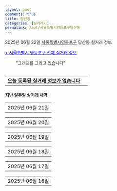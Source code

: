 ```yaml
---
layout: post
comments: true
title: 당산동
categories: [실거래가]
permalink: /apt/서울특별시영등포구당산동
---
```


2025년 06월 22일 <a href="/apt/서울특별시영등포구">서울특별시영등포구</a> 당산동 실거래 정보

<a style="color: blue;" href="/apt/서울특별시영등포구">< 서울특별시 영등포구 전체 실거래 정보</a>

<script type="text/javascript">
  google.charts.load('current', {'packages':['corechart']});
  google.charts.setOnLoadCallback(drawChart);

  function drawChart() {
    var data = google.visualization.arrayToDataTable([['거래일', '매매', '전월세', '전매'], ['21-01', 1, 1, 0], ['21-02', 0, 2, 0], ['21-03', 0, 1, 0], ['21-04', 0, 1, 0], ['21-05', 0, 1, 0], ['21-06', 0, 1, 0], ['21-07', 4, 3, 0], ['21-08', 5, 10, 0], ['21-09', 6, 12, 0], ['21-10', 6, 11, 0], ['21-11', 6, 8, 0], ['21-12', 6, 14, 0], ['22-01', 3, 18, 0], ['22-02', 2, 19, 0], ['22-03', 4, 19, 0], ['22-04', 9, 14, 0], ['22-05', 6, 14, 0], ['22-06', 1, 16, 0], ['22-07', 2, 18, 0], ['22-08', 2, 2, 0], ['23-07', 0, 1, 0], ['23-08', 0, 1, 0], ['23-09', 0, 1, 0], ['23-10', 0, 2, 0], ['23-11', 1, 9, 0], ['23-12', 2, 13, 0], ['24-01', 0, 3, 0], ['24-02', 0, 1, 0], ['24-03', 0, 1, 0], ['24-04', 0, 1, 0], ['24-05', 0, 1, 0], ['24-06', 7, 12, 0], ['24-07', 5, 17, 0], ['24-08', 2, 23, 0], ['24-09', 5, 15, 0], ['24-10', 4, 5, 4], ['24-11', 1, 0, 1], ['24-12', 7, 7, 7], ['25-01', 4, 4, 4], ['25-02', 4, 4, 4], ['25-03', 13, 13, 13], ['25-04', 8, 8, 8], ['25-05', 14, 14, 14], ['25-06', 4, 4, 4]]);

    var options = {
      title: '최근 1년간 유형별 거래량 추이',
      legend: { position: 'bottom' }
    };

    setTimeout(function() {
        var chart = new google.visualization.LineChart(document.getElementById('columnchart_material'));
        chart.draw(data, (options));
        document.getElementById('loading').style.display = 'none';
    }, 200);

  }
</script>


<div id="loading" style="z-index:20; display: block; margin-left: 35px">"그래프를 그리고 있습니다"</div>
<div id="columnchart_material" style="width: 95%; margin-left: -35px; display: block"></div>
<!--<div style="width: 95%; margin-left: -35px; display: block">
      <script async src="https://pagead2.googlesyndication.com/pagead/js/adsbygoogle.js?client=ca-pub-3485438051770037"
          crossorigin="anonymous"></script>
      <ins class="adsbygoogle"
          style="display:block"
          data-ad-format="fluid"
          data-ad-layout-key="-fb+5w+4e-db+86"
          data-ad-client="ca-pub-3485438051770037"
          data-ad-slot="1827090281"></ins>
      <script>
          (adsbygoogle = window.adsbygoogle || []).push({});
      </script>
</div>-->
<br>
<table>
  <tr>
    <td colspan="4" style="font-weight: bold;"><a href="/apt/서울특별시영등포구당산동">오늘 등록된 실거래 정보가 없습니다</a> &nbsp;&nbsp;&nbsp; <a style="color: blue; font-size: smaller;" href="/apt/서울특별시영등포구당산동"></a></td>
  </tr>
    
</table>
    
<div style="margin-top: 20px; margin-bottom: 13px"><b>지난 일주일 실거래 내역</b></div>

  <table style="width: 100%; margin-bottom: 1px">
      <tr class="header">
        <td>2025년 06월 21일</td>
      </tr>
      <tr class="child" style="display: none">
        <td>
            
        <table>
          <tr>
            <td colspan="4" style="font-weight: bold;"><a href="https://search.naver.com/search.naver?query=드림리버빌">드림리버빌</a> &nbsp;&nbsp;&nbsp; <a style="color: blue; font-size: smaller;" href="/apt/서울특별시영등포구당산동드림리버빌">면적별 최고가 ></a></td>            
          </tr>

          <tr>
            <td><a style="color: blue">매매</a></td>
            <td>11층</td>
            <td>74.14㎡</td>
            <td>계약일 2025-06-07</td>
          </tr>
          <tr>
            <td colspan="4"><a style="color: red;">신고가 </a>91,000 (중개거래)<br>기존최고가 84,000</td>
          </tr>
    
          <tr>
            <td><a style="color: blue">매매</a></td>
            <td>8층</td>
            <td>117.41㎡</td>
            <td>계약일 2025-05-27</td>
          </tr>
          <tr>
            <td colspan="4"><a style="color: red;">신고가 </a>119,500 (중개거래)<br>기존최고가 99,500</td>
          </tr>
    
        </table>
        <table style="margin-top: 5px">
          <tr>
            <td colspan="4" style="font-weight: bold;"><a href="https://search.naver.com/search.naver?query=래미안당산1차">래미안당산1차</a> &nbsp;&nbsp;&nbsp; <a style="color: blue; font-size: smaller;" href="/apt/서울특별시영등포구당산동래미안당산1차">면적별 최고가 ></a></td>            
          </tr>
    
          <tr>
            <td><a style="color: blue">매매</a></td>
            <td>18층</td>
            <td>84.99㎡</td>
            <td>계약일 2025-06-07</td>
          </tr>
          <tr>
            <td colspan="4"><a style="color: red;">신고가 </a>142,000 (중개거래)<br>기존최고가 140,000</td>
          </tr>
    
        </table>
        <table style="margin-top: 5px">
          <tr>
            <td colspan="4" style="font-weight: bold;"><a href="https://search.naver.com/search.naver?query=드림리버빌">드림리버빌</a> &nbsp;&nbsp;&nbsp; <a style="color: blue; font-size: smaller;" href="/apt/서울특별시영등포구당산동드림리버빌">면적별 최고가 ></a></td>            
          </tr>
    
          <tr>
            <td><a style="color: darkgreen">전세</a></td>
            <td>11층</td>
            <td>74.14㎡</td>
            <td>계약일 2025-06-07</td>
          </tr>
          <tr>
            <td colspan="4"><a style="color: red;">신고가 </a>91,000<br>기존최고가 84,000</td>
          </tr>
    
          <tr>
            <td><a style="color: darkgreen">전세</a></td>
            <td>8층</td>
            <td>117.41㎡</td>
            <td>계약일 2025-05-27</td>
          </tr>
          <tr>
            <td colspan="4"><a style="color: red;">신고가 </a>119,500<br>기존최고가 90,000</td>
          </tr>
    
        </table>
        <table style="margin-top: 5px">
          <tr>
            <td colspan="4" style="font-weight: bold;"><a href="https://search.naver.com/search.naver?query=래미안당산1차">래미안당산1차</a> &nbsp;&nbsp;&nbsp; <a style="color: blue; font-size: smaller;" href="/apt/서울특별시영등포구당산동래미안당산1차">면적별 최고가 ></a></td>            
          </tr>
    
          <tr>
            <td><a style="color: darkgreen">전세</a></td>
            <td>18층</td>
            <td>84.99㎡</td>
            <td>계약일 2025-06-07</td>
          </tr>
          <tr>
            <td colspan="4"><a style="color: red;">신고가 </a>142,000<br>기존최고가 140,000</td>
          </tr>
    
        </table>
        <table style="margin-top: 5px">
          <tr>
            <td colspan="4" style="font-weight: bold;"><a href="https://search.naver.com/search.naver?query=드림리버빌">드림리버빌</a> &nbsp;&nbsp;&nbsp; <a style="color: blue; font-size: smaller;" href="/apt/서울특별시영등포구당산동드림리버빌">면적별 최고가 ></a></td>            
          </tr>
    
          <tr>
            <td><a style="color: blue">전매</a></td>
            <td>11층</td>
            <td>74.14㎡</td>
            <td>계약일 2025-06-07</td>
          </tr>
          <tr>
            <td colspan="4"><a style="color: red;">신고가 </a>91,000 (중개거래)<br>기존최고가 84,000</td>
          </tr>
    
          <tr>
            <td><a style="color: blue">전매</a></td>
            <td>8층</td>
            <td>117.41㎡</td>
            <td>계약일 2025-05-27</td>
          </tr>
          <tr>
            <td colspan="4">119,500 (중개거래)</td>
          </tr>
    
        </table>
        <table style="margin-top: 5px">
          <tr>
            <td colspan="4" style="font-weight: bold;"><a href="https://search.naver.com/search.naver?query=래미안당산1차">래미안당산1차</a> &nbsp;&nbsp;&nbsp; <a style="color: blue; font-size: smaller;" href="/apt/서울특별시영등포구당산동래미안당산1차">면적별 최고가 ></a></td>            
          </tr>
    
          <tr>
            <td><a style="color: blue">전매</a></td>
            <td>18층</td>
            <td>84.99㎡</td>
            <td>계약일 2025-06-07</td>
          </tr>
          <tr>
            <td colspan="4"><a style="color: red;">신고가 </a>142,000 (중개거래)<br>기존최고가 140,000</td>
          </tr>
    
        </table>
    
        </td>
      </tr>
  </table>
    
  <table style="width: 100%; margin-bottom: 1px">
      <tr class="header">
        <td>2025년 06월 20일</td>
      </tr>
      <tr class="child" style="display: none">
        <td>
            
        <table>
          <tr>
            <td colspan="4" style="font-weight: bold;"><a href="https://search.naver.com/search.naver?query=실거래정보없음">실거래정보없음</a> &nbsp;&nbsp;&nbsp; <a style="color: blue; font-size: smaller;" href="/apt/{real_region}당산동{name_without_space}"></a></td>            
          </tr>

        </table>
    
        </td>
      </tr>
  </table>
    
  <table style="width: 100%; margin-bottom: 1px">
      <tr class="header">
        <td>2025년 06월 19일</td>
      </tr>
      <tr class="child" style="display: none">
        <td>
            
        <table>
          <tr>
            <td colspan="4" style="font-weight: bold;"><a href="https://search.naver.com/search.naver?query=실거래정보없음">실거래정보없음</a> &nbsp;&nbsp;&nbsp; <a style="color: blue; font-size: smaller;" href="/apt/{real_region}당산동{name_without_space}"></a></td>            
          </tr>

        </table>
    
        </td>
      </tr>
  </table>
    
  <table style="width: 100%; margin-bottom: 1px">
      <tr class="header">
        <td>2025년 06월 18일</td>
      </tr>
      <tr class="child" style="display: none">
        <td>
            
        <table>
          <tr>
            <td colspan="4" style="font-weight: bold;"><a href="https://search.naver.com/search.naver?query=강변래미안">강변래미안</a> &nbsp;&nbsp;&nbsp; <a style="color: blue; font-size: smaller;" href="/apt/서울특별시영등포구당산동강변래미안">면적별 최고가 ></a></td>            
          </tr>

          <tr>
            <td><a style="color: blue">매매</a></td>
            <td>11층</td>
            <td>108.15㎡</td>
            <td>계약일 2025-06-03</td>
          </tr>
          <tr>
            <td colspan="4">149,000 (중개거래)</td>
          </tr>
    
          <tr>
            <td><a style="color: blue">매매</a></td>
            <td>7층</td>
            <td>78.9㎡</td>
            <td>계약일 2025-06-13</td>
          </tr>
          <tr>
            <td colspan="4"><a style="color: red;">신고가 </a>144,500 (중개거래)<br>기존최고가 133,000</td>
          </tr>
    
          <tr>
            <td><a style="color: darkgreen">전세</a></td>
            <td>11층</td>
            <td>108.15㎡</td>
            <td>계약일 2025-06-03</td>
          </tr>
          <tr>
            <td colspan="4">149,000</td>
          </tr>
    
          <tr>
            <td><a style="color: darkgreen">전세</a></td>
            <td>7층</td>
            <td>78.9㎡</td>
            <td>계약일 2025-06-13</td>
          </tr>
          <tr>
            <td colspan="4"><a style="color: red;">신고가 </a>144,500<br>기존최고가 128,500</td>
          </tr>
    
          <tr>
            <td><a style="color: blue">전매</a></td>
            <td>11층</td>
            <td>108.15㎡</td>
            <td>계약일 2025-06-03</td>
          </tr>
          <tr>
            <td colspan="4">149,000 (중개거래)</td>
          </tr>
    
          <tr>
            <td><a style="color: blue">전매</a></td>
            <td>7층</td>
            <td>78.9㎡</td>
            <td>계약일 2025-06-13</td>
          </tr>
          <tr>
            <td colspan="4"><a style="color: red;">신고가 </a>144,500 (중개거래)<br>기존최고가 128,500</td>
          </tr>
    
        </table>
    
        </td>
      </tr>
  </table>
    
  <table style="width: 100%; margin-bottom: 1px">
      <tr class="header">
        <td>2025년 06월 17일</td>
      </tr>
      <tr class="child" style="display: none">
        <td>
            
        <table>
          <tr>
            <td colspan="4" style="font-weight: bold;"><a href="https://search.naver.com/search.naver?query=강변래미안">강변래미안</a> &nbsp;&nbsp;&nbsp; <a style="color: blue; font-size: smaller;" href="/apt/서울특별시영등포구당산동강변래미안">면적별 최고가 ></a></td>            
          </tr>

          <tr>
            <td><a style="color: blue">매매</a></td>
            <td>6층</td>
            <td>108.15㎡</td>
            <td>계약일 2025-05-25</td>
          </tr>
          <tr>
            <td colspan="4">143,000 (중개거래)</td>
          </tr>
    
          <tr>
            <td><a style="color: blue">매매</a></td>
            <td>2층</td>
            <td>79.43㎡</td>
            <td>계약일 2025-05-23</td>
          </tr>
          <tr>
            <td colspan="4">122,000 (중개거래)</td>
          </tr>
    
          <tr>
            <td><a style="color: darkgreen">전세</a></td>
            <td>6층</td>
            <td>108.15㎡</td>
            <td>계약일 2025-05-25</td>
          </tr>
          <tr>
            <td colspan="4">143,000</td>
          </tr>
    
          <tr>
            <td><a style="color: darkgreen">전세</a></td>
            <td>2층</td>
            <td>79.43㎡</td>
            <td>계약일 2025-05-23</td>
          </tr>
          <tr>
            <td colspan="4">122,000</td>
          </tr>
    
          <tr>
            <td><a style="color: blue">전매</a></td>
            <td>6층</td>
            <td>108.15㎡</td>
            <td>계약일 2025-05-25</td>
          </tr>
          <tr>
            <td colspan="4">143,000 (중개거래)</td>
          </tr>
    
          <tr>
            <td><a style="color: blue">전매</a></td>
            <td>2층</td>
            <td>79.43㎡</td>
            <td>계약일 2025-05-23</td>
          </tr>
          <tr>
            <td colspan="4">122,000 (중개거래)</td>
          </tr>
    
        </table>
    
        </td>
      </tr>
  </table>
    
  <table style="width: 100%; margin-bottom: 1px">
      <tr class="header">
        <td>2025년 06월 16일</td>
      </tr>
      <tr class="child" style="display: none">
        <td>
            
        <table>
          <tr>
            <td colspan="4" style="font-weight: bold;"><a href="https://search.naver.com/search.naver?query=실거래정보없음">실거래정보없음</a> &nbsp;&nbsp;&nbsp; <a style="color: blue; font-size: smaller;" href="/apt/{real_region}당산동{name_without_space}"></a></td>            
          </tr>

        </table>
    
        </td>
      </tr>
  </table>
    

